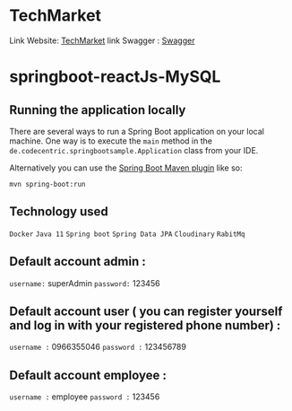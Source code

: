 # TechMarket
Link Website:      [TechMarket](https://project-tech-market.vercel.app/)
link Swagger :     [Swagger](http://tech-market.space/swagger-ui.html)

# springboot-reactJs-MySQL
## Running the application locally

There are several ways to run a Spring Boot application on your local machine. One way is to execute the `main` method in the `de.codecentric.springbootsample.Application` class from your IDE.

Alternatively you can use the [Spring Boot Maven plugin](https://docs.spring.io/spring-boot/docs/current/reference/html/build-tool-plugins-maven-plugin.html) like so:

```shell
mvn spring-boot:run
```

## Technology used
`Docker`
`Java 11`
`Spring boot`
`Spring Data JPA`
`Cloudinary`
`RabitMq `

## Default account admin :
`username:`  superAdmin
`password:` 123456
## Default account user ( you can register yourself and log in with your registered phone number)  :
`username :` 0966355046
`password :` 123456789
## Default account employee :
`username :` employee
`password :` 123456
